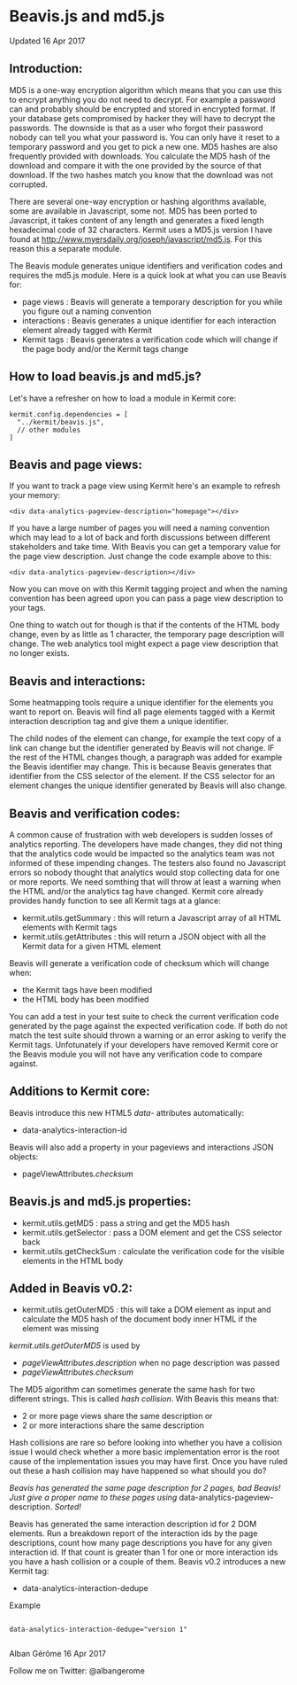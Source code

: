 Beavis.js and md5.js
====================
Updated 16 Apr 2017

Introduction:
-------------

MD5 is a one-way encryption algorithm which means that you can use this to encrypt anything you do not need to decrypt. For example a password can and probably should be encrypted and stored in encrypted format. If your database gets compromised by hacker they will have to decrypt the passwords. The downside is that as a user who forgot their password nobody can tell you what your password is. You can only have it reset to a temporary password and you get to pick a new one. MD5 hashes are also frequently provided with downloads. You calculate the MD5 hash of the download and compare it with the one provided by the source of that download. If the two hashes match you know that the download was not corrupted.

There are several one-way encryption or hashing algorithms available, some are available in Javascript, some not. MD5 has been ported to Javascript, it takes content of any length and generates a fixed length hexadecimal code of 32 characters. Kermit uses a MD5.js version I have found at http://www.myersdaily.org/joseph/javascript/md5.js. For this reason this a separate module.

The Beavis module generates unique identifiers and verification codes and requires the md5.js module. Here is a quick look at what you can use Beavis for:

* page views : Beavis will generate a temporary description for you while you figure out a naming convention
* interactions : Beavis generates a unique identifier for each interaction element already tagged with Kermit
* Kermit tags : Beavis generates a verification code which will change if the page body and/or the Kermit tags change


How to load beavis.js and md5.js?
-------------------------------------

Let's have a refresher on how to load a module in Kermit core:

    kermit.config.dependencies = [
      "../kermit/beavis.js",
      // other modules
    ]


Beavis and page views:
----------------------

If you want to track a page view using Kermit here's an example to refresh your memory:

    <div data-analytics-pageview-description="homepage"></div>

If you have a large number of pages you will need a naming convention which may lead to a lot of back and forth discussions between different stakeholders and take time. With Beavis you can get a temporary value for the page view description. Just change the code example above to this:

    <div data-analytics-pageview-description></div>

Now you can move on with this Kermit tagging project and when the naming convention has been agreed upon you can pass a page view description to your tags.

One thing to watch out for though is that if the contents of the HTML body change, even by as little as 1 character, the temporary page description will change. The web analytics tool might expect a page view description that no longer exists.


Beavis and interactions:
------------------------

Some heatmapping tools require a unique identifier for the elements you want to report on. Beavis will find all page elements tagged with a Kermit interaction description tag and give them a unique identifier.

The child nodes of the element can change, for example the text copy of a link can change but the identifier generated by Beavis will not change. IF the rest of the HTML changes though, a paragraph was added for example the Beavis identifier may change. This is because Beavis generates that identifier from the CSS selector of the element. If the CSS selector for an element changes the unique identifier generated by Beavis will also change.


Beavis and verification codes:
------------------------------

A common cause of frustration with web developers is sudden losses of analytics reporting. The developers have made changes, they did not thing that the analytics code would be impacted so the analytics team was not informed of these impending changes. The testers also found no Javascript errors so nobody thought that analytics would stop collecting data for one or more reports. We need somthing that will throw at least a warning when the HTML and/or the analytics tag have changed. Kermit core already provides handy function to see all Kermit tags at a glance:

* kermit.utils.getSummary : this will return a Javascript array of all HTML elements with Kermit tags
* kermit.utils.getAttributes : this will return a JSON object with all the Kermit data for a given HTML element

Beavis will generate a verification code of checksum which will change when:

* the Kermit tags have been modified
* the HTML body has been modified

You can add a test in your test suite to check the current verification code generated by the page against the expected verification code. If both do not match the test suite should thrown a warning or an error asking to verify the Kermit tags. Unfotunately if your developers have removed Kermit core or the Beavis module you will not have any verification code to compare against.


Additions to Kermit core:
-------------------------

Beavis introduce this new HTML5 _data-_ attributes automatically:

* data-analytics-interaction-id

Beavis will also add a property in your pageviews and interactions JSON objects:

* pageViewAttributes._checksum_


Beavis.js and md5.js properties:
--------------------------------

* kermit.utils.getMD5 : pass a string and get the MD5 hash
* kermit.utils.getSelector : pass a DOM element and get the CSS selector back
* kermit.utils.getCheckSum : calculate the verification code for the visible elements in the HTML body


Added in Beavis v0.2:
---------------------

* kermit.utils.getOuterMD5 : this will take a DOM element as input and calculate the MD5 hash of the document body inner HTML if the element was missing

_kermit.utils.getOuterMD5_ is used by 

* _pageViewAttributes.description_ when no page description was passed
* _pageViewAttributes.checksum_

The MD5 algorithm can sometimes generate the same hash for two different strings. This is called _hash collision_. With Beavis this means that:

* 2 or more page views share the same description or
* 2 or more interactions share the same description

Hash collisions are rare so before looking into whether you have a collision issue I would check whether a more basic implementation error is the root cause of the implementation issues you may have first. Once you have ruled out these a hash collision may have happened so what should you do?

_Beavis has generated the same page description for 2 pages, bad Beavis! Just give a proper name to these pages using_ data-analytics-pageview-description. _Sorted!_

Beavis has generated the same interaction description id for 2 DOM elements. Run a breakdown report of the interaction ids by the page descriptions, count how many page descriptions you have for any given interaction id. If that count is greater than 1 for one or more interaction ids you have a hash collision or a couple of them. Beavis v0.2 introduces a new Kermit tag:

* data-analytics-interaction-dedupe

Example

<pre><code>
data-analytics-interaction-dedupe="version 1"

</code></pre>


Alban Gérôme
16 Apr 2017

Follow me on Twitter: @albangerome
